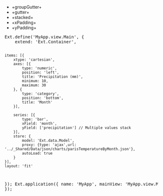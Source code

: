 <div type="expander" caption="Configs">
<ul>
<li>+groupGutter+</li>
<li>+gutter+</li>
<li>+stacked+</li>
<li>+xPadding+</li>
<li>+yPadding+</li>
</ul>
</div>
<pre class="runnable run">
Ext.define('MyApp.view.Main', {
    extend: 'Ext.Container',

    items: [{
        xtype: 'cartesian',
        axes: [{
            type: 'numeric',
            position: 'left',
            title: 'Precipitation (mm)',
            minimum: 10,
            maximum: 30
        }, {
            type: 'category',
            position: 'bottom',
            title: 'Month'
        }],

        series: [{
            type: 'bar',
            xField: 'month',
            yField: ['precipitation'] // Multiple values stack
        }],
        store: {
            model: 'Ext.data.Model',
            proxy: {type: 'ajax',url: '../_Shared/Data/json/charts/parisTemperatureByMonth.json'},
            autoLoad: true
        }
    }],
    layout: 'fit'
});
Ext.application({
    name: 'MyApp',
    mainView: 'MyApp.view.Main'
});


</pre>